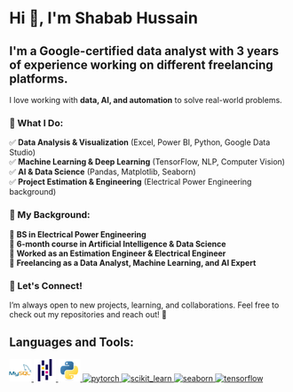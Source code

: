 # Hi 👋, I'm Shabab Hussain

## I'm a Google-certified data analyst with 3 years of experience working on different freelancing platforms.  
I love working with **data, AI, and automation** to solve real-world problems.

### 🔹 What I Do:
✅ **Data Analysis & Visualization** (Excel, Power BI, Python, Google Data Studio)  
✅ **Machine Learning & Deep Learning** (TensorFlow, NLP, Computer Vision)  
✅ **AI & Data Science** (Pandas, Matplotlib, Seaborn)  
✅ **Project Estimation & Engineering** (Electrical Power Engineering background)  

### 🔹 My Background:
📌 **BS in Electrical Power Engineering**  
📌 **6-month course in Artificial Intelligence & Data Science**  
📌 **Worked as an Estimation Engineer & Electrical Engineer**  
📌 **Freelancing as a Data Analyst, Machine Learning, and AI Expert**  

### 🔹 Let's Connect!
I’m always open to new projects, learning, and collaborations. Feel free to check out my repositories and reach out! 🚀  

## Languages and Tools:
<p align="left">
  <a href="https://www.mysql.com/" target="_blank" rel="noreferrer">
    <img src="https://raw.githubusercontent.com/devicons/devicon/master/icons/mysql/mysql-original-wordmark.svg" alt="mysql" width="40" height="40"/>
  </a>
  <a href="https://pandas.pydata.org/" target="_blank" rel="noreferrer">
    <img src="https://raw.githubusercontent.com/devicons/devicon/2ae2a900d2f041da66e950e4d48052658d850630/icons/pandas/pandas-original.svg" alt="pandas" width="40" height="40"/>
  </a>
  <a href="https://www.python.org" target="_blank" rel="noreferrer">
    <img src="https://raw.githubusercontent.com/devicons/devicon/master/icons/python/python-original.svg" alt="python" width="40" height="40"/>
  </a>
  <a href="https://pytorch.org/" target="_blank" rel="noreferrer">
    <img src="https://www.vectorlogo.zone/logos/pytorch/pytorch-icon.svg" alt="pytorch" width="40" height="40"/>
  </a>
  <a href="https://scikit-learn.org/" target="_blank" rel="noreferrer">
    <img src="https://upload.wikimedia.org/wikipedia/commons/0/05/Scikit_learn_logo_small.svg" alt="scikit_learn" width="40" height="40"/>
  </a>
  <a href="https://seaborn.pydata.org/" target="_blank" rel="noreferrer">
    <img src="https://seaborn.pydata.org/_images/logo-mark-lightbg.svg" alt="seaborn" width="40" height="40"/>
  </a>
  <a href="https://www.tensorflow.org" target="_blank" rel="noreferrer">
    <img src="https://www.vectorlogo.zone/logos/tensorflow/tensorflow-icon.svg" alt="tensorflow" width="40" height="40"/>
  </a>
</p>
